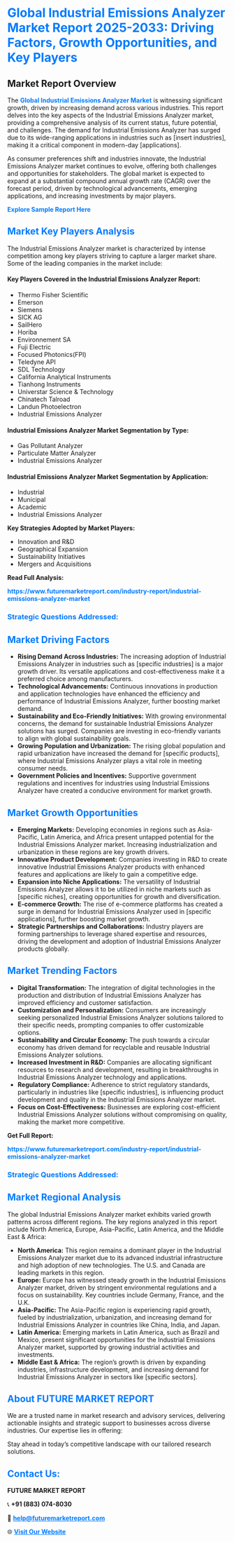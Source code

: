 <h1 style="color: #007BFF;">Global Industrial Emissions Analyzer Market Report 2025-2033: Driving Factors, Growth Opportunities, and Key Players</h1>

<section id="overview">
<h2>Market Report Overview</h2>
<p>The <a href="https://www.futuremarketreport.com/industry-report/industrial-emissions-analyzer-market" style="color: #007BFF; text-decoration: none;"><strong>Global Industrial Emissions Analyzer Market</strong></a> is witnessing significant growth, driven by increasing demand across various industries. This report delves into the key aspects of the Industrial Emissions Analyzer market, providing a comprehensive analysis of its current status, future potential, and challenges. The demand for Industrial Emissions Analyzer has surged due to its wide-ranging applications in industries such as [insert industries], making it a critical component in modern-day [applications].</p>
<p>As consumer preferences shift and industries innovate, the Industrial Emissions Analyzer market continues to evolve, offering both challenges and opportunities for stakeholders. The global market is expected to expand at a substantial compound annual growth rate (CAGR) over the forecast period, driven by technological advancements, emerging applications, and increasing investments by major players.</p>
</section>

<section id="overview">
<p><a href="https://www.futuremarketreport.com/request-sample/reportId=110400" style="color: #007BFF; text-decoration: none;"><strong>Explore Sample Report Here</strong></a></p>
</section>

<section id="key-players">
<h2 style="color: #007BFF;">Market Key Players Analysis</h2>
<p>The Industrial Emissions Analyzer market is characterized by intense competition among key players striving to capture a larger market share. Some of the leading companies in the market include:</p>
<h4>Key Players Covered in the Industrial Emissions Analyzer Report:</h4>
<ul><li>Thermo Fisher Scientific</li><li>Emerson</li><li>Siemens</li><li>SICK AG</li><li>SailHero</li><li>Horiba</li><li>Environnement SA</li><li>Fuji Electric</li><li>Focused Photonics(FPI)</li><li>Teledyne API</li><li>SDL Technology</li><li>California Analytical Instruments</li><li>Tianhong Instruments</li><li>Universtar Science &amp; Technology</li><li>Chinatech Talroad</li><li>Landun Photoelectron</li><li>Industrial Emissions Analyzer</li></ul>
<h4>Industrial Emissions Analyzer Market Segmentation by Type:</h4>
<ul><li>Gas Pollutant Analyzer</li><li>Particulate Matter Analyzer</li><li>Industrial Emissions Analyzer</li></ul>

<h4>Industrial Emissions Analyzer Market Segmentation by Application:</h4>
<ul><li>Industrial</li><li>Municipal</li><li>Academic</li><li>Industrial Emissions Analyzer</li></ul>
<p><strong>Key Strategies Adopted by Market Players:</strong></p>
<ul>
<li>Innovation and R&D</li>
<li>Geographical Expansion</li>
<li>Sustainability Initiatives</li>
<li>Mergers and Acquisitions</li>
</ul>
</section>

<section>
<p><strong>Read Full Analysis: </strong></p><a href="https://www.futuremarketreport.com/industry-report/industrial-emissions-analyzer-market" style="color: #007BFF; text-decoration: none;"><strong>https://www.futuremarketreport.com/industry-report/industrial-emissions-analyzer-market</strong></a>
<h3 style="color: #007BFF;">Strategic Questions Addressed:</h3>
</section>

<section id="driving-factors">
<h2 style="color: #007BFF;">Market Driving Factors</h2>
<ul>
<li><strong>Rising Demand Across Industries:</strong> The increasing adoption of Industrial Emissions Analyzer in industries such as [specific industries] is a major growth driver. Its versatile applications and cost-effectiveness make it a preferred choice among manufacturers.</li>
<li><strong>Technological Advancements:</strong> Continuous innovations in production and application technologies have enhanced the efficiency and performance of Industrial Emissions Analyzer, further boosting market demand.</li>
<li><strong>Sustainability and Eco-Friendly Initiatives:</strong> With growing environmental concerns, the demand for sustainable Industrial Emissions Analyzer solutions has surged. Companies are investing in eco-friendly variants to align with global sustainability goals.</li>
<li><strong>Growing Population and Urbanization:</strong> The rising global population and rapid urbanization have increased the demand for [specific products], where Industrial Emissions Analyzer plays a vital role in meeting consumer needs.</li>
<li><strong>Government Policies and Incentives:</strong> Supportive government regulations and incentives for industries using Industrial Emissions Analyzer have created a conducive environment for market growth.</li>
</ul>
</section>

<section id="growth-opportunities">
<h2 style="color: #007BFF;">Market Growth Opportunities</h2>
<ul>
<li><strong>Emerging Markets:</strong> Developing economies in regions such as Asia-Pacific, Latin America, and Africa present untapped potential for the Industrial Emissions Analyzer market. Increasing industrialization and urbanization in these regions are key growth drivers.</li>
<li><strong>Innovative Product Development:</strong> Companies investing in R&D to create innovative Industrial Emissions Analyzer products with enhanced features and applications are likely to gain a competitive edge.</li>
<li><strong>Expansion into Niche Applications:</strong> The versatility of Industrial Emissions Analyzer allows it to be utilized in niche markets such as [specific niches], creating opportunities for growth and diversification.</li>
<li><strong>E-commerce Growth:</strong> The rise of e-commerce platforms has created a surge in demand for Industrial Emissions Analyzer used in [specific applications], further boosting market growth.</li>
<li><strong>Strategic Partnerships and Collaborations:</strong> Industry players are forming partnerships to leverage shared expertise and resources, driving the development and adoption of Industrial Emissions Analyzer products globally.</li>
</ul>
</section>

<section id="trending-factors">
<h2 style="color: #007BFF;">Market Trending Factors</h2>
<ul>
<li><strong>Digital Transformation:</strong> The integration of digital technologies in the production and distribution of Industrial Emissions Analyzer has improved efficiency and customer satisfaction.</li>
<li><strong>Customization and Personalization:</strong> Consumers are increasingly seeking personalized Industrial Emissions Analyzer solutions tailored to their specific needs, prompting companies to offer customizable options.</li>
<li><strong>Sustainability and Circular Economy:</strong> The push towards a circular economy has driven demand for recyclable and reusable Industrial Emissions Analyzer solutions.</li>
<li><strong>Increased Investment in R&D:</strong> Companies are allocating significant resources to research and development, resulting in breakthroughs in Industrial Emissions Analyzer technology and applications.</li>
<li><strong>Regulatory Compliance:</strong> Adherence to strict regulatory standards, particularly in industries like [specific industries], is influencing product development and quality in the Industrial Emissions Analyzer market.</li>
<li><strong>Focus on Cost-Effectiveness:</strong> Businesses are exploring cost-efficient Industrial Emissions Analyzer solutions without compromising on quality, making the market more competitive.</li>
</ul>
</section>

<section>
<p><strong>Get Full Report: </strong></p><a href="https://www.futuremarketreport.com/industry-report/industrial-emissions-analyzer-market" style="color: #007BFF; text-decoration: none;"><strong>https://www.futuremarketreport.com/industry-report/industrial-emissions-analyzer-market</strong></a>
<h3 style="color: #007BFF;">Strategic Questions Addressed:</h3>
</section>


<section id="regional-analysis">
<h2 style="color: #007BFF;">Market Regional Analysis</h2>
<p>The global Industrial Emissions Analyzer market exhibits varied growth patterns across different regions. The key regions analyzed in this report include North America, Europe, Asia-Pacific, Latin America, and the Middle East & Africa:</p>
<ul>
<li><strong>North America:</strong> This region remains a dominant player in the Industrial Emissions Analyzer market due to its advanced industrial infrastructure and high adoption of new technologies. The U.S. and Canada are leading markets in this region.</li>
<li><strong>Europe:</strong> Europe has witnessed steady growth in the Industrial Emissions Analyzer market, driven by stringent environmental regulations and a focus on sustainability. Key countries include Germany, France, and the U.K.</li>
<li><strong>Asia-Pacific:</strong> The Asia-Pacific region is experiencing rapid growth, fueled by industrialization, urbanization, and increasing demand for Industrial Emissions Analyzer in countries like China, India, and Japan.</li>
<li><strong>Latin America:</strong> Emerging markets in Latin America, such as Brazil and Mexico, present significant opportunities for the Industrial Emissions Analyzer market, supported by growing industrial activities and investments.</li>
<li><strong>Middle East & Africa:</strong> The region’s growth is driven by expanding industries, infrastructure development, and increasing demand for Industrial Emissions Analyzer in sectors like [specific sectors].</li>
</ul>
</section>

<footer>
<h2 style="color: #007BFF;">About FUTURE MARKET REPORT</h2>
<p>We are a trusted name in market research and advisory services, delivering actionable insights and strategic support to businesses across diverse industries. Our expertise lies in offering:</p>

<p>Stay ahead in today’s competitive landscape with our tailored research solutions.</p>

<h2 style="color: #007BFF;">Contact Us:</h2>
<p><strong>FUTURE MARKET REPORT</strong></p>
<p>📞 <strong>+91 (883) 074-8030</strong></p>
<p>📧 <strong><a href="mailto:help@futuremarketreport.com" style="color: #007BFF;">help@futuremarketreport.com</a></strong></p>
<p>🌐 <strong><a href="https://www.futuremarketreport.com/" style="color: #007BFF;">Visit Our Website</a></strong></p>
</footer>